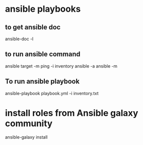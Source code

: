 # ansible playbooks

## to get ansible doc
ansible-doc -l

## to run ansible command
ansible target -m ping -i inventory
ansible <host> -a <command>
ansible <host> -m <module>
   
## To run ansible playbook
ansible-playbook playbook.yml -i inventory.txt

# install roles from Ansible galaxy community
ansible-galaxy install <xxxxxxxx>
